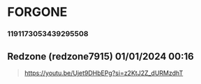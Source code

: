 # FORGONE
### 1191173053439295508
## Redzone (redzone7915) 01/01/2024 00:16 

> https://youtu.be/Ujet9DHbEPg?si=z2KtJ2Z_dURMzdhT

